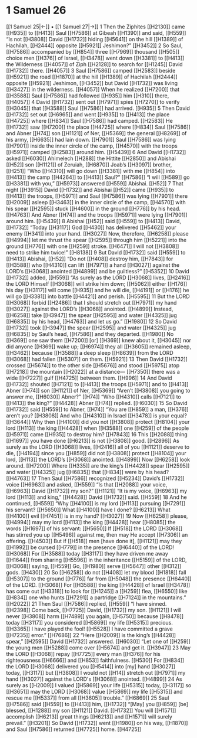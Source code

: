 # 1 Samuel 26
[[1 Samuel 25|←]] • [[1 Samuel 27|→]]
1 Then the Ziphites [[H2130]] came [[H935]] to [[H413]] Saul [[H7586]] at Gibeah [[H1390]] and said, [[H559]] “Is not [[H3808]] David [[H1732]] hiding [[H5641]] on the hill [[H1389]] of Hachilah, [[H2444]] opposite [[H5921]] Jeshimon?” [[H3452]] 
2 So Saul, [[H7586]] accompanied by [[H854]] three [[H7969]] thousand [[H505]] choice men [[H376]] of Israel, [[H3478]] went down [[H3381]] to [[H413]] the Wilderness [[H4057]] of Ziph [[H2128]] to search for [[H1245]] David [[H1732]] there. [[H4057]] 
3 Saul [[H7586]] camped [[H2583]] beside [[H5921]] the road [[H1870]] at the hill [[H1389]] of Hachilah [[H2444]] opposite [[H5921]] Jeshimon, [[H3452]] but David [[H1732]] was living [[H3427]] in the wilderness. [[H4057]] When he realized [[H7200]] that [[H3588]] Saul [[H7586]] had followed [[H935]] him [[H310]] there, [[H4057]] 
4 David [[H1732]] sent out [[H7971]] spies [[H7270]] to verify [[H3045]] that [[H3588]] Saul [[H7586]] had arrived. [[H935]] 
5 Then David [[H1732]] set out [[H6965]] and went [[H935]] to [[H413]] the place [[H4725]] where [[H834]] Saul [[H7586]] had camped. [[H2583]] He [[H1732]] saw [[H7200]] the place [[H4725]] where [[H834]] Saul [[H7586]] and Abner [[H74]] son [[H1121]] of Ner, [[H5369]] the general [[H8269]] of his army, [[H6635]] had lain down. [[H7901]] Saul [[H7586]] was lying [[H7901]] inside the inner circle of the camp, [[H4570]] with the troops [[H5971]] camped [[H2583]] around him. [[H5439]] 
6 And David [[H1732]] asked [[H6030]] Ahimelech [[H288]] the Hittite [[H2850]] and Abishai [[H52]] son [[H1121]] of Zeruiah, [[H6870]] Joab’s [[H3097]] brother, [[H251]] “Who [[H4310]] will go down [[H3381]] with me [[H854]] into [[H413]] the camp [[H4264]] to [[H413]] Saul?” [[H7586]] “I will [[H589]] go [[H3381]] with you,” [[H5973]] answered [[H559]] Abishai. [[H52]] 
7 That night [[H3915]] David [[H1732]] and Abishai [[H52]] came [[H935]] to [[H413]] the troops, [[H5971]] and Saul [[H7586]] was lying [[H7901]] there [[H2009]] asleep [[H3463]] in the inner circle of the camp, [[H4570]] with his spear [[H2595]] stuck [[H4600]] in the ground [[H776]] by his head. [[H4763]] And Abner [[H74]] and the troops [[H5971]] were lying [[H7901]] around him. [[H5439]] 
8 Abishai [[H52]] said [[H559]] to [[H413]] David, [[H1732]] “Today [[H3117]] God [[H430]] has delivered [[H5462]] your enemy [[H341]] into your hand. [[H3027]] Now, therefore, [[H6258]] please [[H4994]] let me thrust the spear [[H2595]] through him [[H5221]] into the ground [[H776]] with one [[H259]] stroke. [[H6471]] I will not [[H3808]] need to strike him twice!” [[H8138]] 
9 But David [[H1732]] said [[H559]] to [[H413]] Abishai, [[H52]] “Do not [[H408]] destroy him, [[H7843]] for [[H3588]] who [[H4310]] can lift [[H7971]] a hand [[H3027]] against the LORD’s [[H3068]] anointed [[H4899]] and be guiltless?” [[H5352]] 
10 David [[H1732]] added, [[H559]] “As surely as the LORD [[H3068]] lives, [[H2416]] the LORD Himself [[H3068]] will strike him down; [[H5062]] either [[H176]] his day [[H3117]] will come [[H935]] and he will die, [[H4191]] or [[H176]] he will go [[H3381]] into battle [[H4421]] and perish. [[H5595]] 
11 But the LORD [[H3068]] forbid [[H2486]] that I  should stretch out [[H7971]] my hand [[H3027]] against the LORD’s [[H3068]] anointed. [[H4899]] Instead, [[H6258]] take [[H3947]] the spear [[H2595]] and water [[H4325]] jug [[H6835]] by his head, [[H4763]] and let us go.” [[H1980]] 
12 So David [[H1732]] took [[H3947]] the spear [[H2595]] and water [[H4325]] jug [[H6835]] by Saul’s head, [[H7586]] and they departed. [[H1980]] No [[H369]] one saw them [[H7200]] [or] [[H369]] knew about it, [[H3045]] nor did anyone [[H369]] wake up; [[H6974]] they all [[H3605]] remained asleep, [[H3462]] because [[H3588]] a deep sleep [[H8639]] from the LORD [[H3068]] had fallen [[H5307]] on them. [[H5921]] 
13 Then David [[H1732]] crossed [[H5674]] to the other side [[H5676]] and stood [[H5975]] atop [[H7218]] the mountain [[H2022]] at a distance— [[H7350]] there was a wide [[H7227]] gulf [[H4725]] between them. [[H996]] 
14 And David [[H1732]] shouted [[H7121]] to [[H413]] the troops [[H5971]] and to [[H413]] Abner [[H74]] son [[H1121]] of Ner, [[H5369]] “Aren’t [[H3808]] you going to answer me, [[H6030]] Abner?” [[H74]] “Who [[H4310]] calls [[H7121]] to [[H413]] the king?” [[H4428]] Abner [[H74]] replied. [[H6030]] 
15 So David [[H1732]] said [[H559]] to Abner, [[H74]] “You are [[H859]] a man, [[H376]] aren’t you? [[H3808]] And who [[H4310]] in Israel [[H3478]] is your equal? [[H3644]] Why then [[H4100]] did you not [[H3808]] protect [[H8104]] your lord [[H113]] the king [[H4428]] when [[H3588]] one [[H259]] of the people [[H5971]] came [[H935]] to destroy him? [[H7843]] 
16 This [[H2088]] thing [[H1697]] you have done [[H6213]] is not [[H3808]] good. [[H2896]] As surely as the LORD [[H3068]] lives, [[H2416]] all of you [[H1121]] deserve to die, [[H4194]] since you [[H859]] did not [[H3808]] protect [[H8104]] your lord, [[H113]] the LORD’s [[H3068]] anointed. [[H4899]] Now [[H6258]] look around. [[H7200]] Where [[H335]] are the king’s [[H4428]] spear [[H2595]] and water [[H4325]] jug [[H6835]] that [[H834]] were by his head? [[H4763]] 
17 Then Saul [[H7586]] recognized [[H5234]] David’s [[H1732]] voice [[H6963]] and asked, [[H559]] “Is that [[H2088]] your voice, [[H6963]] David [[H1732]] my son?” [[H1121]] “It is my voice, [[H6963]] my lord [[H113]] and king,” [[H4428]] David [[H1732]] said. [[H559]] 
18 And he continued, [[H559]] “Why [[H4100]] is my lord [[H113]] pursuing [[H7291]] his servant? [[H5650]] What [[H4100]] have I done? [[H6213]] What [[H4100]] evil [[H7451]] is in my hand? [[H3027]] 
19 Now [[H6258]] please, [[H4994]] may my lord [[H113]] the king [[H4428]] hear [[H8085]] the words [[H1697]] of his servant: [[H5650]] If [[H518]] the LORD [[H3068]] has stirred you up [[H5496]] against me,  then may He accept [[H7306]] an offering. [[H4503]] But if [[H518]] men [have done it], [[H1121]] may they [[H1992]] be cursed [[H779]] in the presence [[H6440]] of the LORD! [[H3068]] For [[H3588]] today [[H3117]] they have driven me away [[H1644]] from sharing [[H5596]] in the inheritance [[H5159]] of the LORD, [[H3068]] saying, [[H559]] Go, [[H1980]] serve [[H5647]] other [[H312]] gods. [[H430]] 
20 So [[H6258]] do not [[H408]] let my blood [[H1818]] fall [[H5307]] to the ground [[H776]] far from [[H5048]] the presence [[H6440]] of the LORD. [[H3068]] For [[H3588]] the king [[H4428]] of Israel [[H3478]] has come out [[H3318]] to look for [[H1245]] a [[H259]] flea, [[H6550]] like [[H834]] one who hunts [[H7291]] a partridge [[H7124]] in the mountains.” [[H2022]] 
21 Then Saul [[H7586]] replied, [[H559]] “I have sinned. [[H2398]] Come back, [[H7725]] David, [[H1732]] my son. [[H1121]] I will never [[H3808]] harm [[H7489]] you  again, [[H5750]] because [[H8478]] today [[H3117]] you considered [[H5869]] my life [[H5315]] precious. [[H3365]] I have played the fool! [[H5528]] I have committed a grave [[H7235]] error.” [[H7686]] 
22 “Here [[H2009]] is the king’s [[H4428]] spear,” [[H2595]] David [[H1732]] answered. [[H6030]] “Let one of [[H259]] the young men [[H5288]] come over [[H5674]] and get it. [[H3947]] 
23 May the LORD [[H3068]] repay [[H7725]] every man [[H376]] for his righteousness [[H6666]] and [[H853]] faithfulness. [[H530]] For [[H834]] the LORD [[H3068]] delivered you [[H5414]] into [my] hand [[H3027]] today, [[H3117]] but [[H3808]] I would not [[H14]] stretch out [[H7971]] my hand [[H3027]] against the LORD's [[H3068]] anointed. [[H4899]] 
24 As surely as [[H2009]] I valued [[H5869]] your life [[H5315]] today, [[H3117]] so [[H3651]] may the LORD [[H3068]] value [[H5869]] my life [[H5315]] and rescue me [[H5337]] from all [[H3605]] trouble.” [[H6869]] 
25 Saul [[H7586]] said [[H559]] to [[H413]] him, [[H1732]] “[May] you [[H859]] [be] blessed, [[H1288]] my son [[H1121]] David. [[H1732]] You will [[H1571]] accomplish [[H6213]] great things [[H6213]] and [[H1571]] will surely prevail.” [[H3201]] So David [[H1732]] went [[H1980]] on his way, [[H1870]] and Saul [[H7586]] returned [[H7725]] home. [[H4725]] 
